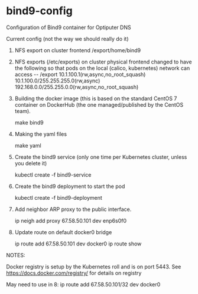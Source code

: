 # bind9-config
Configuration of Bind9 container for Optiputer DNS

Current config (not the way we should really do it)

1.  NFS export on  cluster frontend /export/home/bind9
2.  NFS exports (/etc/exports)  on cluster physical frontend changed to have 
the following so that pods on the local (calico, kubernetes) network can access 
      --  /export 10.1.100.1(rw,async,no_root_squash) 10.1.100.0/255.255.255.0(rw,async) 192.168.0.0/255.255.0.0(rw,async,no_root_squash)

3. Building the docker image (this is based on the standard CentOS 7 container
on DockerHub (the one managed/published by the CentOS team).

	make bind9


4. Making the yaml files 

	make yaml


5. Create the bind9 service (only one time per Kubernetes cluster, unless
you delete it)

	kubectl create -f bind9-service


6. Create the bind9 deployment to start the pod

	kubectl create -f bind9-deployment

7. Add neighbor ARP proxy to the public interface. 

	ip neigh add proxy 67.58.50.101 dev enp6s0f0

8. Update  route on default docker0 bridge

	ip route add 67.58.50.101 dev docker0
	ip route show

NOTES:

Docker registry is setup by the Kubernetes roll and is on port 5443.
See https://docs.docker.com/registry/ for details on registry

May need to use in 8: ip route add 67.58.50.101/32 dev docker0
